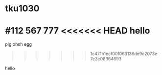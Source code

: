 # tku1030

 #112
 567
 777
<<<<<<< HEAD
 hello
=======
 pig
 ohoh
 egg
>>>>>>> 1c471b1ecf00f063136de9c2073e7c3c08364693

hello


